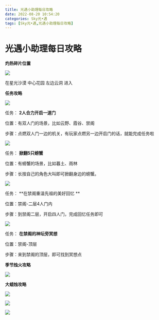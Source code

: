 ```yaml
---
title: 光遇小助理每日攻略
date: 2022-08-20 10:54:20
categories: Sky光•遇
tags: [Sky光•遇,光遇小助理每日攻略]
---
```

# 光遇小助理每日攻略
**灼热碎片位置**

![](https://ok.166.net/reunionpub/ds/kol/20220810/002837-7zyqtbfn4i.jpeg)

在星光沙漠 中心花园 左边云洞 进入

  

 **任务攻略**

![](https://ok.166.net/reunionpub/ds/kol/20220820/004916-kw70nsizl6.png)

任务： **2人合力开启一道门**

位置：有双人门的场景，比如云野、霞谷、禁阁

步骤：点燃双人门一边的机关，有玩家点燃另一边开启门的话，就能完成任务啦

![](https://ok.166.net/reunionpub/ds/kol/20220820/004956-60ys14qlk9.png)

任务： **掀翻5只螃蟹**

位置：有螃蟹的场景，比如暮土、雨林

步骤：长按自己的角色大叫即可掀翻身边的螃蟹。

![](https://ok.166.net/reunionpub/ds/kol/20220820/005153-lpd89btmhz.png)

任务： **在禁阁重温先祖的美好回忆  **

位置：禁阁-二层4人门内

步骤：到禁阁二层，开启四人门，完成回忆任务即可

![](https://ok.166.net/reunionpub/ds/kol/20220820/005226-gtnss4zdrk.png)

任务： **在禁阁的神坛旁冥想**

位置：禁阁-顶层

步骤：来到禁阁的顶层，即可找到冥想点

 **季节烛火攻略**

![](https://ok.166.net/reunionpub/ds/kol/20220820/005058-tb5093r4gy.png)

  

 **大蜡烛攻略**

![](https://ok.166.net/reunionpub/ds/kol/20220820/005510-3s78l9t4nf.png)

![](https://ok.166.net/reunionpub/ds/kol/20220820/005503-7qs09hokjc.png)

![](https://ok.166.net/reunionpub/ds/kol/20220820/005531-dafkruwh35.png)

  

  

  

